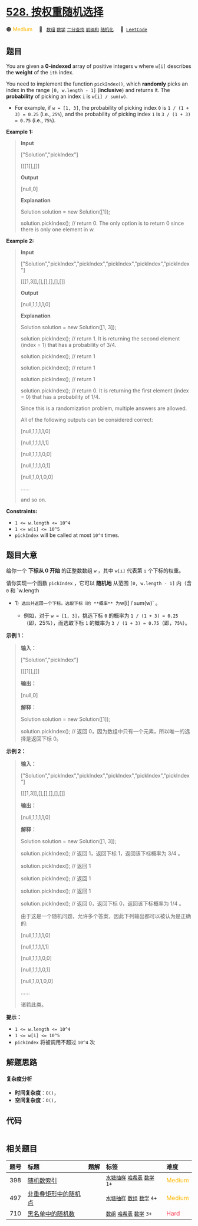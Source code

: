 # [528. 按权重随机选择](https://leetcode.com/problems/random-pick-with-weight)

🟠 <font color=#ffb800>Medium</font>&emsp; 🔖&ensp; [`数组`](/tag/array.md) [`数学`](/tag/math.md) [`二分查找`](/tag/binary-search.md) [`前缀和`](/tag/prefix-sum.md) [`随机化`](/tag/randomized.md)&emsp; 🔗&ensp;[`LeetCode`](https://leetcode.com/problems/random-pick-with-weight)

## 题目

You are given a **0-indexed** array of positive integers `w` where `w[i]`
describes the **weight** of the `ith` index.

You need to implement the function `pickIndex()`, which **randomly** picks an
index in the range `[0, w.length - 1]` (**inclusive**) and returns it. The
**probability** of picking an index `i` is `w[i] / sum(w)`.

  * For example, if `w = [1, 3]`, the probability of picking index `0` is `1 / (1 + 3) = 0.25` (i.e., `25%`), and the probability of picking index `1` is `3 / (1 + 3) = 0.75` (i.e., `75%`).



**Example 1:**

> 
> 
> 
> 
> 
> **Input**
> 
> ["Solution","pickIndex"]
> 
> [[[1]],[]]
> 
> **Output**
> 
> [null,0]
> 
> 
> 
> **Explanation**
> 
> Solution solution = new Solution([1]);
> 
> solution.pickIndex(); // return 0. The only option is to return 0 since there is only one element in w.

**Example 2:**

> 
> 
> 
> 
> 
> **Input**
> 
> ["Solution","pickIndex","pickIndex","pickIndex","pickIndex","pickIndex"]
> 
> [[[1,3]],[],[],[],[],[]]
> 
> **Output**
> 
> [null,1,1,1,1,0]
> 
> 
> 
> **Explanation**
> 
> Solution solution = new Solution([1, 3]);
> 
> solution.pickIndex(); // return 1. It is returning the second element (index = 1) that has a probability of 3/4.
> 
> solution.pickIndex(); // return 1
> 
> solution.pickIndex(); // return 1
> 
> solution.pickIndex(); // return 1
> 
> solution.pickIndex(); // return 0. It is returning the first element (index = 0) that has a probability of 1/4.
> 
> 
> 
> Since this is a randomization problem, multiple answers are allowed.
> 
> All of the following outputs can be considered correct:
> 
> [null,1,1,1,1,0]
> 
> [null,1,1,1,1,1]
> 
> [null,1,1,1,0,0]
> 
> [null,1,1,1,0,1]
> 
> [null,1,0,1,0,0]
> 
> ......
> 
> and so on.

**Constraints:**

  * `1 <= w.length <= 10^4`
  * `1 <= w[i] <= 10^5`
  * `pickIndex` will be called at most `10^4` times.


## 题目大意

给你一个 **下标从 0 开始** 的正整数数组 `w` ，其中 `w[i]` 代表第 `i` 个下标的权重。

请你实现一个函数 `pickIndex` ，它可以 **随机地** 从范围 `[0, w.length - 1]` 内（含 `0` 和 `w.length
- 1`）选出并返回一个下标。选取下标 `i` 的 **概率** 为 `w[i] / sum(w)` 。

  * 例如，对于 `w = [1, 3]`，挑选下标 `0` 的概率为 `1 / (1 + 3) = 0.25` （即，25%），而选取下标 `1` 的概率为 `3 / (1 + 3) = 0.75`（即，`75%`）。



**示例 1：**

> 
> 
> 
> 
> 
> **输入：**
> 
> ["Solution","pickIndex"]
> 
> [[[1]],[]]
> 
> **输出：**
> 
> [null,0]
> 
> **解释：**
> 
> Solution solution = new Solution([1]);
> 
> solution.pickIndex(); // 返回 0，因为数组中只有一个元素，所以唯一的选择是返回下标 0。

**示例 2：**

> 
> 
> 
> 
> 
> **输入：**
> 
> ["Solution","pickIndex","pickIndex","pickIndex","pickIndex","pickIndex"]
> 
> [[[1,3]],[],[],[],[],[]]
> 
> **输出：**
> 
> [null,1,1,1,1,0]
> 
> **解释：**
> 
> Solution solution = new Solution([1, 3]);
> 
> solution.pickIndex(); // 返回 1，返回下标 1，返回该下标概率为 3/4 。
> 
> solution.pickIndex(); // 返回 1
> 
> solution.pickIndex(); // 返回 1
> 
> solution.pickIndex(); // 返回 1
> 
> solution.pickIndex(); // 返回 0，返回下标 0，返回该下标概率为 1/4 。
> 
> 
> 
> 由于这是一个随机问题，允许多个答案，因此下列输出都可以被认为是正确的:
> 
> [null,1,1,1,1,0]
> 
> [null,1,1,1,1,1]
> 
> [null,1,1,1,0,0]
> 
> [null,1,1,1,0,1]
> 
> [null,1,0,1,0,0]
> 
> ......
> 
> 诸若此类。
> 
> 



**提示：**

  * `1 <= w.length <= 10^4`
  * `1 <= w[i] <= 10^5`
  * `pickIndex` 将被调用不超过 `10^4` 次


## 解题思路

#### 复杂度分析

- **时间复杂度**：`O()`，
- **空间复杂度**：`O()`，

## 代码

```javascript

```

## 相关题目

<!-- prettier-ignore -->
| 题号 | 标题 | 题解 | 标签 | 难度 |
| :------: | :------ | :------: | :------ | :------ |
| 398 | [随机数索引](https://leetcode.com/problems/random-pick-index) |  |  [`水塘抽样`](/tag/reservoir-sampling.md) [`哈希表`](/tag/hash-table.md) [`数学`](/tag/math.md) `1+` | <font color=#ffb800>Medium</font> |
| 497 | [非重叠矩形中的随机点](https://leetcode.com/problems/random-point-in-non-overlapping-rectangles) |  |  [`水塘抽样`](/tag/reservoir-sampling.md) [`数组`](/tag/array.md) [`数学`](/tag/math.md) `4+` | <font color=#ffb800>Medium</font> |
| 710 | [黑名单中的随机数](https://leetcode.com/problems/random-pick-with-blacklist) |  |  [`数组`](/tag/array.md) [`哈希表`](/tag/hash-table.md) [`数学`](/tag/math.md) `3+` | <font color=#ff334b>Hard</font> |

<style>
.blue {
    background-color: #096dd9;
    padding: 0.25rem 0.5rem;
    margin: 0;
    font-size: 0.85em;
    border-radius: 3px;
    color: white;
    font-weight: 500;
}
table th:first-of-type { width: 10%; }
table th:nth-of-type(2) { width: 35%; }
table th:nth-of-type(3) { width: 10%; }
table th:nth-of-type(4) { width: 35%; }
table th:nth-of-type(5) { width: 10%; }
</style>

